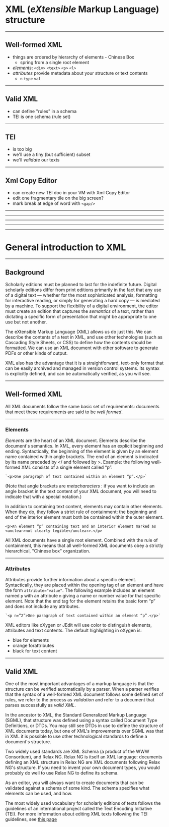 # XML (*eXtensible* Markup Language) structure

----

## Well-formed XML

- things are ordered by hierarchy of elements - Chinese Box
    - spring from a single root element
- *elements*: `<div>` `<text>` `<p>` `<l>`
- *attributes* provide metadata about your structure or text contents
    - `n` `type` `val` 

----

## Valid XML

- can define "rules" in a schema
- TEI is one schema (rule set)

----

## TEI

- is too big
- we'll use a tiny (but sufficient) subset
- we'll *validate* our texts

----

## Xml Copy Editor

- can create new TEI doc in your VM with Xml Copy Editor
- edit one fragmentary tile on the big screen?
- mark break at edge of word with `<gap/>`

----
----
----
----
----

# General introduction to XML #

----

## Background ##

Scholarly editions must be planned to last for the indefinite future.  Digital scholarly editions differ from print editions primarily in the fact that any use of a digital text — whether for the most sophisticated analysis, formatting for interactive reading, or simply for generating a hard copy — is mediated by a machine.  To support the flexibility of a digital environment, the editor  must create an edition that captures the *semantics* of a text, rather than dictating a specific form of presentation that might be appropriate to one use but not another.

The eXtensible Markup Language (XML) allows us do just this.  We can describe the contents of a text in XML, and use other technologies (such as Cascading Style Sheets, or CSS) to define how the contents should be formatted.  We can use an XML document with other software to generate PDFs or other kinds of output.

XML also has the advantage that it is a straightforward, text-only format that can be easily archived and managed in version control systems.  Its syntax is explicitly defined, and can be automatically verified, as you will see.

----

## Well-formed XML ##

All XML documents follow the same basic set of requirements:  documents that meet these requirements are said to be *well formed*.

----

### Elements
*Elements* are the heart of an XML document. Elements describe the document's semantics.  In XML, every element has an explicit beginning and ending. Syntactically, the beginning of the element is given by an element name contained within angle brackets.  The end of an element is indicated by its name preceded by </ and followed by >.  Example: the following well-formed XML consists of a single element called “p”:

    `<p>One paragraph of text contained within an element “p”.</p>`

(Note that angle brackets are *metacharacters* :  if you want to include an angle bracket in the text content of your XML document, you will need to indicate that with a special notation.)

In addition to containing text content, elements may contain other elements.  When they do, they follow a strict rule of containment:  the beginning and end of the interior element must both be contained within the outer element.

`<p>An element “p” containing text and an interior element marked as <unclear>not clearly legible</unclear>.</p>`

All XML documents have a single root element.  Combined with the rule of containment, this means that all well-formed XML documents obey a strictly hierarchical, "Chinese box" organization.

----

### Attributes ##

Attributes provide further information about a specific element. Syntactically, they are placed within the opening tag of an element and have the form `attribute="value"`.  The following example includes an element named `p` with an attribute `n` giving a name or number value for that specific element. Note that the end tag for the element retains the basic form “p” and does not include any attributes.

    `<p n=”2”>One paragraph of text contained within an element “p”.</p>`

XML editors like oXygen or JEdit will use color to distinguish elements, attributes and text contents.  The default highlighting in oXygen is:

- blue for elements
- orange forattributes
- black for text content

----

## Valid XML ##

One of the most important advantages of a markup language is that the structure can be verified automatically by a parser.   When a parser verifies that the syntax of a well-formed XML document follows some defined set of rules, we refer to the process as *validation* and refer to a document that parses successfully as *valid XML*. 

In the ancestor to XML, the Standard Generalized Markup Language (SGML), that structure was defined using a syntax called Document Type Definitions, or DTDs.  You may still see DTDs in use to define the structure of XML documents today, but one of XML's improvements over SGML was that in XML it is possible to use other technological standards to define a document's structure. 

Two widely used standards are XML Schema (a product of the WWW Consortium), and Relax NG.  Relax NG  is itself an XML language:  documents defining an XML structure in Relax NG are XML documents following Relax NG's structure.  If you need to invent your own document types, you would probably do well to use Relax NG to define its schema.

As an editor, you will always want to create documents that can be validated against a schema of some kind.  The schema specifies what elements can be used, and how.

The most widely used vocabulary for scholarly editions of texts follows the guidelines of an international project called the Text Encoding Initiative (TEI).  For more information about editing XML texts following the TEI guidelines, see [this page](xml2.html)


